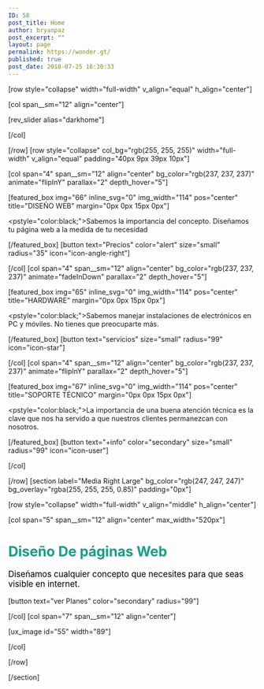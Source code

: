 ```yaml
---
ID: 58
post_title: Home
author: bryanpaz
post_excerpt: ""
layout: page
permalink: https://wonder.gt/
published: true
post_date: 2018-07-25 16:30:33
---
```

[row style="collapse" width="full-width" v_align="equal" h_align="center"]

[col span__sm="12" align="center"]

[rev_slider alias="darkhome"]

[/col]

[/row]
[row style="collapse" col_bg="rgb(255, 255, 255)" width="full-width" v_align="equal" padding="40px 9px 39px 10px"]

[col span="4" span__sm="12" align="center" bg_color="rgb(237, 237, 237)" animate="flipInY" parallax="2" depth_hover="5"]

[featured_box img="66" inline_svg="0" img_width="114" pos="center" title="DISEÑO WEB" margin="0px 0px 15px 0px"]

&lt;pstyle="color:black;"&gt;Sabemos la importancia del concepto. Diseñamos tu página web a la medida de tu necesidad

[/featured_box]
[button text="Precios" color="alert" size="small" radius="35" icon="icon-angle-right"]

[/col]
[col span="4" span__sm="12" align="center" bg_color="rgb(237, 237, 237)" animate="fadeInDown" parallax="2" depth_hover="5"]

[featured_box img="65" inline_svg="0" img_width="114" pos="center" title="HARDWARE" margin="0px 0px 15px 0px"]

&lt;pstyle="color:black;"&gt;Sabemos manejar instalaciones de electrónicos en PC y móviles. No tienes que preocuparte más.

[/featured_box]
[button text="servicios" size="small" radius="99" icon="icon-star"]

[/col]
[col span="4" span__sm="12" align="center" bg_color="rgb(237, 237, 237)" animate="flipInY" parallax="2" depth_hover="5"]

[featured_box img="67" inline_svg="0" img_width="114" pos="center" title="SOPORTE TÉCNICO" margin="0px 0px 15px 0px"]

&lt;pstyle="color:black;"&gt;La importancia de una buena atención técnica es la clave que nos ha servido a que nuestros clientes permanezcan con nosotros.

[/featured_box]
[button text="+info" color="secondary" size="small" radius="99" icon="icon-user"]

[/col]

[/row]
[section label="Media Right Large" bg_color="rgb(247, 247, 247)" bg_overlay="rgba(255, 255, 255, 0.85)" padding="0px"]

[row style="collapse" width="full-width" v_align="middle" h_align="center"]

[col span="5" span__sm="12" align="center" max_width="520px"]
<h1 style="color: #1a9f89; text-shadow: #EDEDED 3px 2px 0;">Diseño
De páginas Web</h1>
<p style="font-size: 120%; color: black;">Diseñamos cualquier concepto que necesites para que seas visible en internet.</p>
[button text="ver Planes" color="secondary" radius="99"]

[/col]
[col span="7" span__sm="12" align="center"]

[ux_image id="55" width="89"]

[/col]

[/row]

[/section]